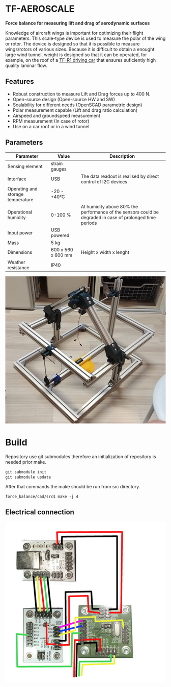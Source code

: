 # TF-AEROSCALE
**Force balance for measuring lift and drag of aerodynamic surfaces**

Knowledge of aircraft wings is important for optimizing their flight parameters. This scale-type device is used to measure the polar of the wing or rotor. The device is designed so that it is possible to measure wings/rotors of various sizes. Because it is difficult to obtain a enought large wind tunnel, weight is designed so that it can be operated, for example, on the roof of a [TF-R1 driving car](https://github.com/ThunderFly-aerospace/TF-R1) that ensures suficiently high quality laminar flow.


## Features

* Robust construction to measure Lift and Drag forces up to 400 N.
* Open-source design (Open-source HW and SW)
* Scalability for different needs (OpenSCAD parametric design)
* Polar measurement capable (Lift and drag ratio calculation)
* Airspeed and groundspeed measurement
* RPM measurement (In case of rotor)
* Use on a car roof or in a wind tunnel

## Parameters

| Parameter | Value | Description |
|-----------|-------|-------------|
| Sensing element | strain gauges |  |
| Interface | USB | The data readout is realised by direct control of I2C devices |
| Operating and storage temperature | -20 - +40°C |  |
| Operational humidity | 0-100 % | At humidity above 80% the performance of the sensors could be degraded in case of prolonged time periods |
| Input power | USB powered | |
| Mass | 5 kg |  |
| Dimensions |  600 x 560 x 600 mm| Height x width x lenght |
| Weather resistance | IP40 | |

![Base with strain gauges](doc/img/complete.jpg)


# Build

Repository use git submodules therefore an initialization of repository is needed prior make.

    git submodule init
    git submodule update

After that commands the make should be run from src directory.

    force_balance/cad/src$ make -j 4

## Electrical connection

![Elecrical connection](doc/img/wiring_draw.png)
